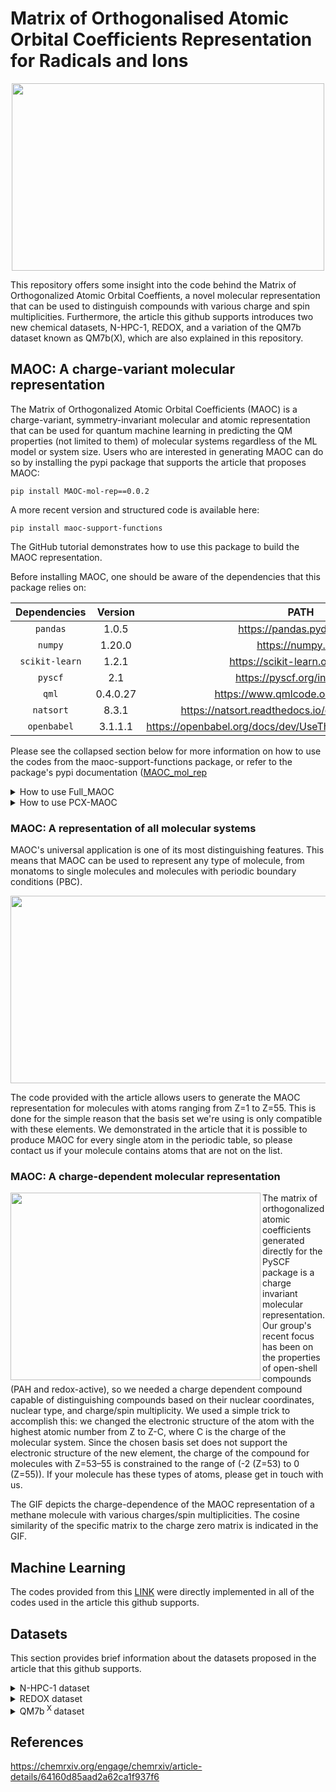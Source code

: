 # Matrix of Orthogonalised Atomic Orbital Coefficients Representation for Radicals and Ions
<p align="center">
<img src="https://github.com/hits-ccc/MAOC/blob/main/Images/git_0.png" width="500" height="300">
</p>
This repository offers some insight into the code behind the Matrix of Orthogonalized Atomic Orbital Coeffients, a novel molecular representation that can be used to distinguish compounds with various charge and spin multiplicities. 
Furthermore, the article this github supports introduces two new chemical datasets, N-HPC-1, REDOX, and a variation of the QM7b dataset known as QM7b(X), which are also explained in this repository.

## MAOC: A charge-variant molecular representation
The Matrix of Orthogonalized Atomic Orbital Coefficients (MAOC) is a charge-variant, symmetry-invariant molecular and atomic representation that can be used for quantum machine learning in predicting the QM properties (not limited to them) of molecular systems regardless of the ML model or system size. 
Users who are interested in generating MAOC can do so by installing the pypi package that supports the article that proposes MAOC:

`pip install MAOC-mol-rep==0.0.2`

A more recent version and structured code is available here:

`pip install maoc-support-functions`

The GitHub tutorial demonstrates how to use this package to build the MAOC representation.

Before installing MAOC, one should be aware of the dependencies that this package relies on:

| Dependencies | Version | PATH |
| :---: | :---: | :---: |
| `pandas` | 1.0.5  | https://pandas.pydata.org/ | 
| `numpy`  | 1.20.0 | https://numpy.org/ |
| `scikit-learn` | 1.2.1 | https://scikit-learn.org/stable/ | 
| `pyscf` | 2.1 | https://pyscf.org/index.html | 
| `qml` | 0.4.0.27 | https://www.qmlcode.org/index.html | 
| `natsort` | 8.3.1 | https://natsort.readthedocs.io/en/stable/index.html |
| `openbabel` | 3.1.1.1 | https://openbabel.org/docs/dev/UseTheLibrary/PythonInstall.html |

Please see the collapsed section below for more information on how to use the codes from the maoc-support-functions package, or refer to the package's pypi documentation ([MAOC_mol_rep]([https://pypi.org/project/MAOC-mol-rep/0.0.2/](https://pypi.org/project/maoc-support-functions/))

<details>
<summary>How to use Full_MAOC </summary>
  
   
####   output=Full_MAOC(path=None, basis_set='pcseg-0',charge=0,spin=0)
   
   INPUT:
   
   * --path       -> (Str) The full path to your xyz files. Keep in mind that the *.xyz extension is required ;
   
   * --basis_set   -> (Str) The basis set that the user wishes to use to generate orthogonalized atomic orbitals. The reference basis set is kept unchanged (ANO), but users can simply modify the code to change it (defailt: 'pcseg-0') ;
   
   * --charge -> (Int) The molecular system's charge (default:0) ;
   
   * --spin -> (Int) The molecular system's spin multiplicity (default:0).
   
   OUTPUT:
   
   * output -> The MAOC ndarray sorted and flattened to ensure that it meets all of the symetry requirements for being a rotationally, permutationally, and translationally invariant representation.
  
</details>
<details>
<summary>How to use PCX-MAOC </summary>
  
   
####   output=PCX_MAOC(path=None, basis_set='pcseg-0',charge=0,spin=0,nr_pca=1)
   
   INPUT:
   
   * --path       -> (Str) The full path to your xyz files. Keep in mind that the *.xyz extension is required ;
   
   * --basis_set   -> (Str) The basis set that the user wishes to use to generate orthogonalized atomic orbitals. The reference basis set is kept unchanged (ANO), but users can simply modify the code to change it (default: 'pcseg-0') ;
   
   * --charge -> (Int) The molecular system's charge (default:0);
   
   * --spin -> (Int) The molecular system's spin multiplicity (default:0) ;
   
   * --nr_pca -> (Int) The number of principal components used in the representations generated by using the PCA dimensionality reduction technique to reduce the sorted matrix of atomic orbital coefficients (default:1) .
   
   OUTPUT:
   
   * output -> The PCX MAOC ndarray sorted and flattened to ensure that it meets all of the symetry requirements for being a rotationally, permutationally, and translationally invariant representation.
</details>

### MAOC: A representation of all molecular systems

MAOC's universal application is one of its most distinguishing features.
This means that MAOC can be used to represent any type of molecule, from monatoms to single molecules and molecules with periodic boundary conditions (PBC).

<p align="center">
<img src="https://github.com/hits-ccc/MAOC/blob/main/Images/git_1.png" width="700" height="300">
</p>

The code provided with the article allows users to generate the MAOC representation for molecules with atoms ranging from Z=1 to Z=55.
This is done for the simple reason that the basis set we're using is only compatible with these elements.
We demonstrated in the article that it is possible to produce MAOC for every single atom in the periodic table, so please contact us if your molecule contains atoms that are not on the list. 

### MAOC: A charge-dependent molecular representation

<img align="left" src="https://github.com/hits-ccc/MAOC/blob/main/Images/git_2.gif" width="400" height="300">
The matrix of orthogonalized atomic coefficients generated directly for the PySCF package is a charge invariant molecular representation.
Our group's recent focus has been on the properties of open-shell compounds (PAH and redox-active), so we needed a charge dependent compound capable of distinguishing compounds based on their nuclear coordinates, nuclear type, and charge/spin multiplicity. We used a simple trick to accomplish this: we changed the electronic structure of the atom with the highest atomic number from Z to Z-C, where C is the charge of the molecular system. Since the chosen basis set does not support the electronic structure of the new element, the charge of the compound for molecules with Z=53–55 is constrained to the range of (-2 (Z=53) to 0 (Z=55)). If your molecule has these types of atoms, please get in touch with us. 

The GIF depicts the charge-dependence of the MAOC representation of a methane molecule with various charges/spin multiplicities.
The cosine similarity of the specific matrix to the charge zero matrix is indicated in the GIF. 

## Machine Learning

The codes provided from this [LINK](https://www.qmlcode.org/tutorial.html) were directly implemented in all of the codes used in the article this github supports. 

## Datasets
This section provides brief information about the datasets proposed in the article that this github supports.

<details>
  
<summary>N-HPC-1 dataset </summary>
  
### The dataset of N-heteropolycyclic compounds 
 <p align="center">
<img src="https://github.com/hits-ccc/MAOC/blob/main/Images/git_4.png" width="550" height="300">
  </p>
  
The N-HPC-1 dataset was inspired by the fascinating magnetic, electric, and optical properties of the N-doped PAH.
Because one of the characteristics of N-heteropolycycles is their open-shell stability, we decided to investigate some small open and closed-shell N-HPC in a combinatorial approach. The algorithm we developed to generate N-doped PAH is available [HERE](https://github.com/hits-ccc/MAOC/tree/main/Codes/Generative_Algorithm_for_N-Doped_Novel_Aromatics). To generate respective open-shell compounds, one, two, or three
electrons were removed, or one electron was added to the neutral molecules to produce eight groups
within the dataset: neutral singlets, neutral triplets, anionic doublets, cationic doublets, dicationic
singlets, dicationic triplets, tricationic doublets, and tricationic quartets. All of the compounds in the dataset have their geometry optimised using PBE0-D3/def2-TZVP and ORCA 5.0 package. 
This dataset is available [HERE](https://github.com/hits-ccc/MAOC/tree/main/Datasets/NHPC1). 
</details>

<details>
<summary>REDOX dataset </summary>
  
### A collection of a some popular redox-active compounds. 
<p align="center">
<img src="https://github.com/hits-ccc/MAOC/blob/main/Images/git_3.png" width="550" height="300">
  
There are 4,146 neutral , 4018 anionic and 687 cationic open- and closed-shell redox-active molecules with 1-4 unpaired electrons in this dataset.
Organic radicals (nitroxyl, phenoxyl, and galvinoxyl), carbonyl compounds (quinones, carboxylates, and phenazine-derived radicals), and cyanides are among the compounds represented in the dataset. All of the compounds in the dataset have their geometry optimised using PBE0-D3/def2-TZVP and ORCA 5.0 package. This dataset is available [HERE](https://github.com/hits-ccc/MAOC/tree/main/Datasets/REDOX). 
</p>
</details>

<details>
<summary>QM7b<sup> X </sup> dataset </summary>

### A dataset of open and closed-shell compounds based on the QM7b compounds
<p align="center">
<img align="center" src="https://github.com/hits-ccc/MAOC/blob/main/Images/git_5.png" width="550" height="300">
</p>

To evaluate the performance of MAOC for radicals and ions, the geometries of the anionic, cationic, and dicationic forms of the compounds in the QM7b dataset were optimised, and their various vertical and adiabatic properties were computed and strongly spin-contaminated species were removed from the dataset.
As a result, 7,197 geometry-optimized anion radicals, 6,999 geometry-optimized cation radicals, 7,198 geometry-optimized dications, and 7,208 anion radicals and 7,208 cation radicals in the geometry of the parent neutral molecule were added to the original QM7b dataset of neutral molecules.
This expanded dataset is known as QM7b<sup> X </sup>. The anionic, cationic, and dicationic compounds' geometries were optimised using PBE0-D3/def2-TZVP, and the SPE for vertical anions and cations were computed using the same combination of level of theory/basis set. 
</details>

## References

https://chemrxiv.org/engage/chemrxiv/article-details/64160d85aad2a62ca1f937f6
